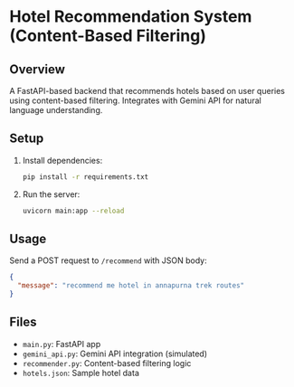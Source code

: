 # Hotel Recommendation System (Content-Based Filtering)

## Overview
A FastAPI-based backend that recommends hotels based on user queries using content-based filtering. Integrates with Gemini API for natural language understanding.

## Setup
1. Install dependencies:
   ```bash
   pip install -r requirements.txt
   ```
2. Run the server:
   ```bash
   uvicorn main:app --reload
   ```

## Usage
Send a POST request to `/recommend` with JSON body:
```json
{
  "message": "recommend me hotel in annapurna trek routes"
}
```

## Files
- `main.py`: FastAPI app
- `gemini_api.py`: Gemini API integration (simulated)
- `recommender.py`: Content-based filtering logic
- `hotels.json`: Sample hotel data 